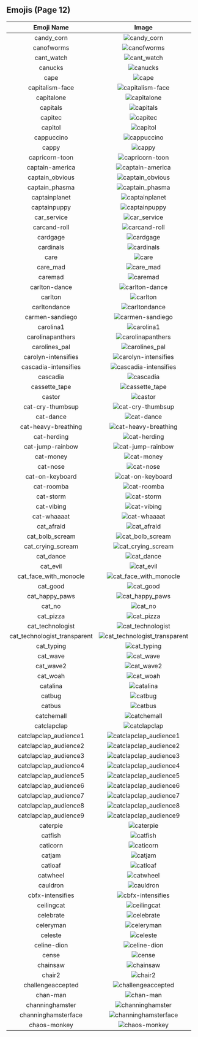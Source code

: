 
  ## Emojis (Page 12)
  |Emoji Name|Image|
  | :-: | :-: |
  |candy_corn| ![candy_corn](/emojis/hashicorp/candy_corn.png)|
  |canofworms| ![canofworms](/emojis/hashicorp/canofworms.gif)|
  |cant_watch| ![cant_watch](/emojis/hashicorp/cant_watch.png)|
  |canucks| ![canucks](/emojis/hashicorp/canucks.png)|
  |cape| ![cape](/emojis/hashicorp/cape.png)|
  |capitalism-face| ![capitalism-face](/emojis/hashicorp/capitalism-face.png)|
  |capitalone| ![capitalone](/emojis/hashicorp/capitalone.jpg)|
  |capitals| ![capitals](/emojis/hashicorp/capitals.png)|
  |capitec| ![capitec](/emojis/hashicorp/capitec.png)|
  |capitol| ![capitol](/emojis/hashicorp/capitol.png)|
  |cappuccino| ![cappuccino](/emojis/hashicorp/cappuccino.png)|
  |cappy| ![cappy](/emojis/hashicorp/cappy.png)|
  |capricorn-toon| ![capricorn-toon](/emojis/hashicorp/capricorn-toon.png)|
  |captain-america| ![captain-america](/emojis/hashicorp/captain-america.jpg)|
  |captain_obvious| ![captain_obvious](/emojis/hashicorp/captain_obvious.png)|
  |captain_phasma| ![captain_phasma](/emojis/hashicorp/captain_phasma.png)|
  |captainplanet| ![captainplanet](/emojis/hashicorp/captainplanet.png)|
  |captainpuppy| ![captainpuppy](/emojis/hashicorp/captainpuppy.png)|
  |car_service| ![car_service](/emojis/hashicorp/car_service.jpg)|
  |carcand-roll| ![carcand-roll](/emojis/hashicorp/carcand-roll.gif)|
  |cardgage| ![cardgage](/emojis/hashicorp/cardgage.jpg)|
  |cardinals| ![cardinals](/emojis/hashicorp/cardinals.png)|
  |care| ![care](/emojis/hashicorp/care.png)|
  |care_mad| ![care_mad](/emojis/hashicorp/care_mad.png)|
  |caremad| ![caremad](/emojis/hashicorp/caremad.png)|
  |carlton-dance| ![carlton-dance](/emojis/hashicorp/carlton-dance.gif)|
  |carlton| ![carlton](/emojis/hashicorp/carlton.gif)|
  |carltondance| ![carltondance](/emojis/hashicorp/carltondance.gif)|
  |carmen-sandiego| ![carmen-sandiego](/emojis/hashicorp/carmen-sandiego.png)|
  |carolina1| ![carolina1](/emojis/hashicorp/carolina1.png)|
  |carolinapanthers| ![carolinapanthers](/emojis/hashicorp/carolinapanthers.png)|
  |carolines_pal| ![carolines_pal](/emojis/hashicorp/carolines_pal.jpg)|
  |carolyn-intensifies| ![carolyn-intensifies](/emojis/hashicorp/carolyn-intensifies.gif)|
  |cascadia-intensifies| ![cascadia-intensifies](/emojis/hashicorp/cascadia-intensifies.gif)|
  |cascadia| ![cascadia](/emojis/hashicorp/cascadia.jpg)|
  |cassette_tape| ![cassette_tape](/emojis/hashicorp/cassette_tape.png)|
  |castor| ![castor](/emojis/hashicorp/castor.png)|
  |cat-cry-thumbsup| ![cat-cry-thumbsup](/emojis/hashicorp/cat-cry-thumbsup.png)|
  |cat-dance| ![cat-dance](/emojis/hashicorp/cat-dance.gif)|
  |cat-heavy-breathing| ![cat-heavy-breathing](/emojis/hashicorp/cat-heavy-breathing.png)|
  |cat-herding| ![cat-herding](/emojis/hashicorp/cat-herding.jpg)|
  |cat-jump-rainbow| ![cat-jump-rainbow](/emojis/hashicorp/cat-jump-rainbow.gif)|
  |cat-money| ![cat-money](/emojis/hashicorp/cat-money.gif)|
  |cat-nose| ![cat-nose](/emojis/hashicorp/cat-nose.png)|
  |cat-on-keyboard| ![cat-on-keyboard](/emojis/hashicorp/cat-on-keyboard.png)|
  |cat-roomba| ![cat-roomba](/emojis/hashicorp/cat-roomba.gif)|
  |cat-storm| ![cat-storm](/emojis/hashicorp/cat-storm.png)|
  |cat-vibing| ![cat-vibing](/emojis/hashicorp/cat-vibing.gif)|
  |cat-whaaaat| ![cat-whaaaat](/emojis/hashicorp/cat-whaaaat.png)|
  |cat_afraid| ![cat_afraid](/emojis/hashicorp/cat_afraid.png)|
  |cat_bolb_scream| ![cat_bolb_scream](/emojis/hashicorp/cat_bolb_scream.png)|
  |cat_crying_scream| ![cat_crying_scream](/emojis/hashicorp/cat_crying_scream.png)|
  |cat_dance| ![cat_dance](/emojis/hashicorp/cat_dance.gif)|
  |cat_evil| ![cat_evil](/emojis/hashicorp/cat_evil.png)|
  |cat_face_with_monocle| ![cat_face_with_monocle](/emojis/hashicorp/cat_face_with_monocle.png)|
  |cat_good| ![cat_good](/emojis/hashicorp/cat_good.gif)|
  |cat_happy_paws| ![cat_happy_paws](/emojis/hashicorp/cat_happy_paws.gif)|
  |cat_no| ![cat_no](/emojis/hashicorp/cat_no.png)|
  |cat_pizza| ![cat_pizza](/emojis/hashicorp/cat_pizza.png)|
  |cat_technologist| ![cat_technologist](/emojis/hashicorp/cat_technologist.png)|
  |cat_technologist_transparent| ![cat_technologist_transparent](/emojis/hashicorp/cat_technologist_transparent.png)|
  |cat_typing| ![cat_typing](/emojis/hashicorp/cat_typing.gif)|
  |cat_wave| ![cat_wave](/emojis/hashicorp/cat_wave.png)|
  |cat_wave2| ![cat_wave2](/emojis/hashicorp/cat_wave2.png)|
  |cat_woah| ![cat_woah](/emojis/hashicorp/cat_woah.png)|
  |catalina| ![catalina](/emojis/hashicorp/catalina.png)|
  |catbug| ![catbug](/emojis/hashicorp/catbug.gif)|
  |catbus| ![catbus](/emojis/hashicorp/catbus.png)|
  |catchemall| ![catchemall](/emojis/hashicorp/catchemall.png)|
  |catclapclap| ![catclapclap](/emojis/hashicorp/catclapclap.gif)|
  |catclapclap_audience1| ![catclapclap_audience1](/emojis/hashicorp/catclapclap_audience1.gif)|
  |catclapclap_audience2| ![catclapclap_audience2](/emojis/hashicorp/catclapclap_audience2.gif)|
  |catclapclap_audience3| ![catclapclap_audience3](/emojis/hashicorp/catclapclap_audience3.gif)|
  |catclapclap_audience4| ![catclapclap_audience4](/emojis/hashicorp/catclapclap_audience4.gif)|
  |catclapclap_audience5| ![catclapclap_audience5](/emojis/hashicorp/catclapclap_audience5.gif)|
  |catclapclap_audience6| ![catclapclap_audience6](/emojis/hashicorp/catclapclap_audience6.gif)|
  |catclapclap_audience7| ![catclapclap_audience7](/emojis/hashicorp/catclapclap_audience7.gif)|
  |catclapclap_audience8| ![catclapclap_audience8](/emojis/hashicorp/catclapclap_audience8.gif)|
  |catclapclap_audience9| ![catclapclap_audience9](/emojis/hashicorp/catclapclap_audience9.gif)|
  |caterpie| ![caterpie](/emojis/hashicorp/caterpie.gif)|
  |catfish| ![catfish](/emojis/hashicorp/catfish.jpg)|
  |caticorn| ![caticorn](/emojis/hashicorp/caticorn.png)|
  |catjam| ![catjam](/emojis/hashicorp/catjam.gif)|
  |catloaf| ![catloaf](/emojis/hashicorp/catloaf.gif)|
  |catwheel| ![catwheel](/emojis/hashicorp/catwheel.png)|
  |cauldron| ![cauldron](/emojis/hashicorp/cauldron.gif)|
  |cbfx-intensifies| ![cbfx-intensifies](/emojis/hashicorp/cbfx-intensifies.gif)|
  |ceilingcat| ![ceilingcat](/emojis/hashicorp/ceilingcat.png)|
  |celebrate| ![celebrate](/emojis/hashicorp/celebrate.gif)|
  |celeryman| ![celeryman](/emojis/hashicorp/celeryman.gif)|
  |celeste| ![celeste](/emojis/hashicorp/celeste.png)|
  |celine-dion| ![celine-dion](/emojis/hashicorp/celine-dion.png)|
  |cense| ![cense](/emojis/hashicorp/cense.jpg)|
  |chainsaw| ![chainsaw](/emojis/hashicorp/chainsaw.png)|
  |chair2| ![chair2](/emojis/hashicorp/chair2.png)|
  |challengeaccepted| ![challengeaccepted](/emojis/hashicorp/challengeaccepted.png)|
  |chan-man| ![chan-man](/emojis/hashicorp/chan-man.png)|
  |channinghamster| ![channinghamster](/emojis/hashicorp/channinghamster.png)|
  |channinghamsterface| ![channinghamsterface](/emojis/hashicorp/channinghamsterface.png)|
  |chaos-monkey| ![chaos-monkey](/emojis/hashicorp/chaos-monkey.png)|
  